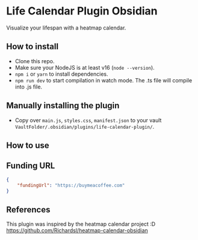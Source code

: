 # Life Calendar Plugin Obsidian

Visualize your lifespan with a heatmap calendar. 

## How to install

- Clone this repo.
- Make sure your NodeJS is at least v16 (`node --version`).
- `npm i` or `yarn` to install dependencies.
- `npm run dev` to start compilation in watch mode. The .ts file will compile into .js file.

## Manually installing the plugin

- Copy over `main.js`, `styles.css`, `manifest.json` to your vault `VaultFolder/.obsidian/plugins/life-calendar-plugin/`.

## How to use


## Funding URL

```json
{
    "fundingUrl": "https://buymeacoffee.com"
}
```


## References
This plugin was inspired by the heatmap calendar project :D
https://github.com/Richardsl/heatmap-calendar-obsidian


